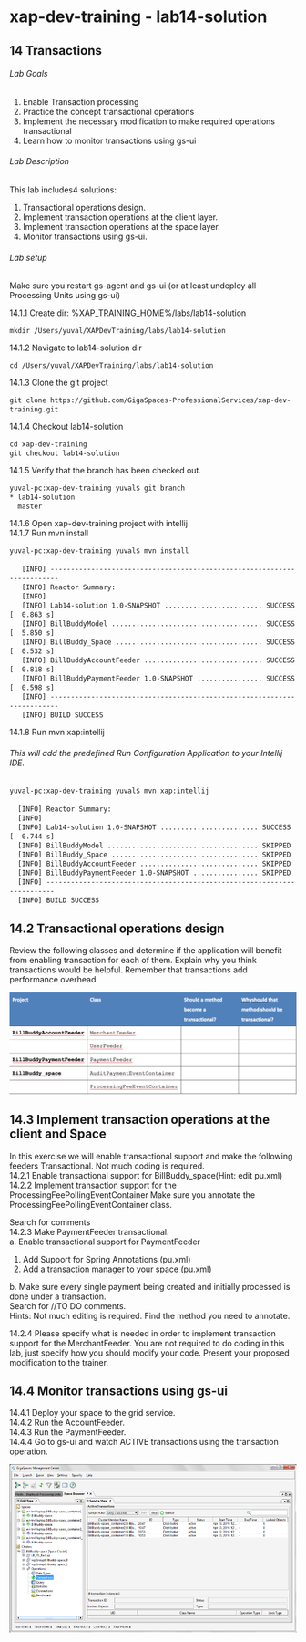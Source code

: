 # xap-dev-training - lab14-solution

## 14	Transactions

###### Lab Goals
1.  Enable Transaction processing 
2.  Practice the concept transactional operations
3.  Implement the necessary modification to make required operations transactional
4.  Learn how to monitor transactions using gs-ui

###### Lab Description
This lab includes4 solutions:
1. 	Transactional operations design. 
2.	Implement transaction operations at the client layer.
3. 	Implement transaction operations at the space layer.
4. 	Monitor transactions using gs-ui.

###### Lab setup
Make sure you restart gs-agent and gs-ui (or at least undeploy all Processing Units using gs-ui)

14.1.1 Create dir: %XAP_TRAINING_HOME%/labs/lab14-solution

    mkdir /Users/yuval/XAPDevTraining/labs/lab14-solution

14.1.2 Navigate to lab14-solution dir

    cd /Users/yuval/XAPDevTraining/labs/lab14-solution

14.1.3 Clone the git project

    git clone https://github.com/GigaSpaces-ProfessionalServices/xap-dev-training.git

14.1.4 Checkout lab14-solution

    cd xap-dev-training
    git checkout lab14-solution
    
14.1.5 Verify that the branch has been checked out.

    yuval-pc:xap-dev-training yuval$ git branch
    * lab14-solution
      master
               
14.1.6 Open xap-dev-training project with intellij <br />
14.1.7 Run mvn install

    yuval-pc:xap-dev-training yuval$ mvn install
    
       [INFO] ------------------------------------------------------------------------
       [INFO] Reactor Summary:
       [INFO] 
       [INFO] Lab14-solution 1.0-SNAPSHOT ........................ SUCCESS [  0.863 s]
       [INFO] BillBuddyModel ..................................... SUCCESS [  5.850 s]
       [INFO] BillBuddy_Space .................................... SUCCESS [  0.532 s]
       [INFO] BillBuddyAccountFeeder ............................. SUCCESS [  0.818 s]
       [INFO] BillBuddyPaymentFeeder 1.0-SNAPSHOT ................ SUCCESS [  0.598 s]
       [INFO] ------------------------------------------------------------------------
       [INFO] BUILD SUCCESS


14.1.8 Run mvn xap:intellij
###### This will add the predefined Run Configuration Application to your Intellij IDE.

    yuval-pc:xap-dev-training yuval$ mvn xap:intellij
    
      [INFO] Reactor Summary:
      [INFO] 
      [INFO] Lab14-solution 1.0-SNAPSHOT ........................ SUCCESS [  0.744 s]
      [INFO] BillBuddyModel ..................................... SKIPPED
      [INFO] BillBuddy_Space .................................... SKIPPED
      [INFO] BillBuddyAccountFeeder ............................. SKIPPED
      [INFO] BillBuddyPaymentFeeder 1.0-SNAPSHOT ................ SKIPPED
      [INFO] ------------------------------------------------------------------------
      [INFO] BUILD SUCCESS
      
## 14.2	Transactional operations design
Review the following classes and determine if the application 
will benefit from enabling transaction for each of them. 
Explain why you think transactions would be helpful. 
Remember that transactions add performance overhead.  

![Screenshot](./Pictures/Pictures1.png)

## 14.3	Implement transaction operations at the client and Space
In this exercise we will enable transactional support and 
make the following feeders Transactional. Not much coding is required. <br /> 
14.2.1	Enable transactional support for BillBuddy_space(Hint: edit pu.xml) <br />
14.2.2	Implement transaction support for the ProcessingFeePollingEventContainer
        Make sure you annotate the ProcessingFeePollingEventContainer class. 

Search for comments <br />
14.2.3	Make PaymentFeeder transactional. <br />
a.	Enable transactional support for PaymentFeeder <br />
1.	Add Support for Spring Annotations  (pu.xml)
2.	Add a transaction manager to your space (pu.xml) <br />

b.	Make sure every single payment being created and initially 
    processed is done under a transaction. <br />
Search for //TO DO comments. <br />
Hints:
Not much editing is required. Find the method you need to annotate. 

14.2.4	Please specify what is needed in order to implement 
        transaction support for the MerchantFeeder.
        You are not required to do coding in this lab, 
        just specify how you should modify your code.
        Present your proposed modification to the trainer.

## 14.4	Monitor transactions using gs-ui
14.4.1	Deploy your space to the grid service.<br />
14.4.2	Run the AccountFeeder.<br />
14.4.3	Run the PaymentFeeder.<br />
14.4.4	Go to gs-ui and watch ACTIVE transactions using the transaction operation.

![Screenshot](./Pictures/Picture2.png)
